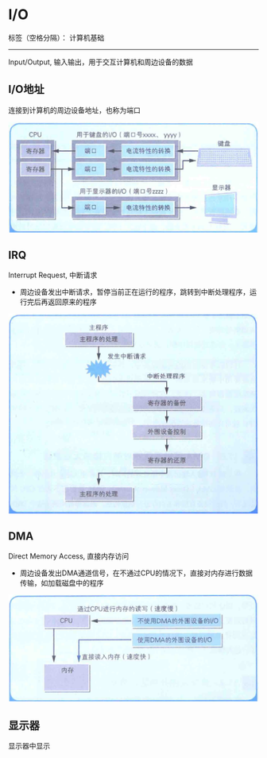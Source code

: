 # I/O

标签（空格分隔）： 计算机基础

---

Input/Output, 输入输出，用于交互计算机和周边设备的数据

## I/O地址

连接到计算机的周边设备地址，也称为端口

![I/O端口](https://raw.githubusercontent.com/wchaochao/images/master/gitbook-computer-base/io-port.png)

## IRQ

Interrupt Request, 中断请求

* 周边设备发出中断请求，暂停当前正在运行的程序，跳转到中断处理程序，运行完后再返回原来的程序

![IRQ](https://raw.githubusercontent.com/wchaochao/images/master/gitbook-computer-base/io-irq.png)

## DMA

Direct Memory Access, 直接内存访问

* 周边设备发出DMA通道信号，在不通过CPU的情况下，直接对内存进行数据传输，如加载磁盘中的程序

![DMA](https://raw.githubusercontent.com/wchaochao/images/master/gitbook-computer-base/io-dma.png)

## 显示器

显示器中显示
